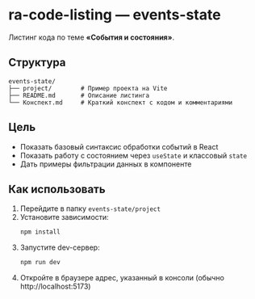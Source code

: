 # ra-code-listing — events-state

Листинг кода по теме **«События и состояния»**.

## Структура

```
events-state/
├── project/        # Пример проекта на Vite
├── README.md       # Описание листинга
└── Конспект.md     # Краткий конспект с кодом и комментариями
```

## Цель

- Показать базовый синтаксис обработки событий в React
- Показать работу с состоянием через `useState` и классовый `state`
- Дать примеры фильтрации данных в компоненте

## Как использовать

1. Перейдите в папку `events-state/project`
2. Установите зависимости:
   ```bash
   npm install
   ```
3. Запустите dev-сервер:
   ```bash
   npm run dev
   ```
4. Откройте в браузере адрес, указанный в консоли (обычно http://localhost:5173)

